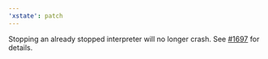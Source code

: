 ```yaml
---
'xstate': patch
---
```


Stopping an already stopped interpreter will no longer crash. See [#1697](https://github.com/davidkpiano/xstate/issues/1697) for details.
